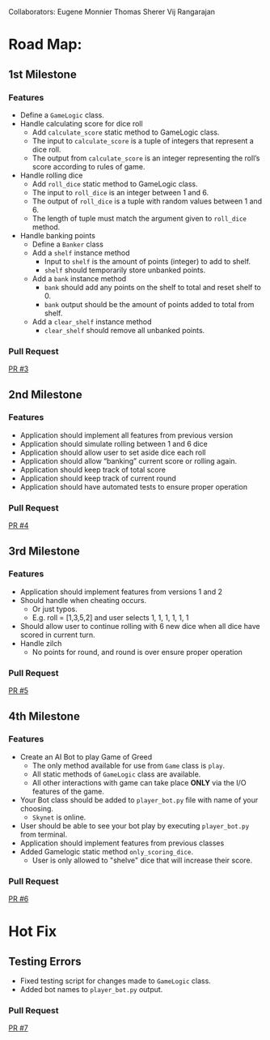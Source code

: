Collaborators:
Eugene Monnier
Thomas Sherer
Vij Rangarajan

# Road Map:
## 1st Milestone
### Features
- Define a `GameLogic` class.
- Handle calculating score for dice roll
  - Add `calculate_score` static method to GameLogic class.
  - The input to `calculate_score` is a tuple of integers that represent a dice roll.
  - The output from `calculate_score` is an integer representing the roll’s score according to rules of game.
- Handle rolling dice
  - Add `roll_dice` static method to GameLogic class.
  - The input to `roll_dice` is an integer between 1 and 6.
  - The output of `roll_dice` is a tuple with random values between 1 and 6.
  - The length of tuple must match the argument given to `roll_dice` method.
- Handle banking points
  - Define a `Banker` class
  - Add a `shelf` instance method
    - Input to `shelf` is the amount of points (integer) to add to shelf.
    - `shelf` should temporarily store unbanked points.
  - Add a `bank` instance method
    - `bank` should add any points on the shelf to total and reset shelf to 0.
    - `bank` output should be the amount of points added to total from shelf.
  - Add a `clear_shelf` instance method
    - `clear_shelf` should remove all unbanked points.
### Pull Request
[PR #3](https://github.com/vijayetar/Game-Of-Life/pull/3)

## 2nd Milestone
### Features
- Application should implement all features from previous version
- Application should simulate rolling between 1 and 6 dice
- Application should allow user to set aside dice each roll
- Application should allow “banking” current score or rolling again.
- Application should keep track of total score
- Application should keep track of current round
- Application should have automated tests to ensure proper operation
### Pull Request
[PR #4](https://github.com/vijayetar/Game-Of-Life/pull/4)

## 3rd Milestone
### Features
- Application should implement features from versions 1 and 2
- Should handle when cheating occurs.
  - Or just typos.
  - E.g. roll = [1,3,5,2] and user selects 1, 1, 1, 1, 1, 1
- Should allow user to continue rolling with 6 new dice when all dice have scored in current turn.
- Handle zilch
  - No points for round, and round is over ensure proper operation
### Pull Request
[PR #5](https://github.com/vijayetar/Game-Of-Life/pull/5)

## 4th Milestone
### Features
- Create an AI Bot to play Game of Greed
  - The only method available for use from `Game` class is `play`.
  - All static methods of `GameLogic` class are available.
  - All other interactions with game can take place **ONLY** via the I/O features of the game.
- Your Bot class should be added to `player_bot.py` file with name of your choosing.
  - `Skynet` is online.
- User should be able to see your bot play by executing `player_bot.py` from terminal.
- Application should implement features from previous classes
- Added Gamelogic static method `only_scoring_dice`.
  - User is only allowed to "shelve" dice that will increase their score.
### Pull Request
[PR #6](https://github.com/vijayetar/Game-Of-Life/pull/6)

# Hot Fix
## Testing Errors
- Fixed testing script for changes made to `GameLogic` class.
- Added bot names to `player_bot.py` output.
### Pull Request
[PR #7](https://github.com/vijayetar/Game-Of-Life/pull/7)
